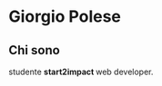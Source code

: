 <h1>Giorgio Polese </h1>

<h2> Chi sono </h2>
<p> studente <strong> start2impact </strong> web developer.
